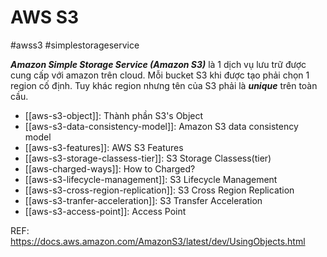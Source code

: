 # AWS S3
#awss3 #simplestorageservice

***Amazon Simple Storage Service (Amazon S3)*** là 1 dịch vụ lưu trữ được cung cấp với amazon trên cloud. 
Mỗi bucket S3 khi được tạo phải chọn 1 region cố định. Tuy khác region nhưng tên của S3 phải là ***unique*** trên toàn cầu.


- [[aws-s3-object]]: Thành phần S3's Object
- [[aws-s3-data-consistency-model]]: Amazon S3 data consistency model
- [[aws-s3-features]]: AWS S3 Features
- [[aws-s3-storage-classess-tier]]: S3 Storage Classess(tier)
- [[aws-charged-ways]]: How to Charged?
- [[aws-s3-lifecycle-management]]: S3 Lifecycle Management
- [[aws-s3-cross-region-replication]]: S3 Cross Region Replication
- [[aws-s3-tranfer-acceleration]]: S3 Transfer Acceleration
- [[aws-s3-access-point]]: Access Point


REF:
https://docs.aws.amazon.com/AmazonS3/latest/dev/UsingObjects.html
